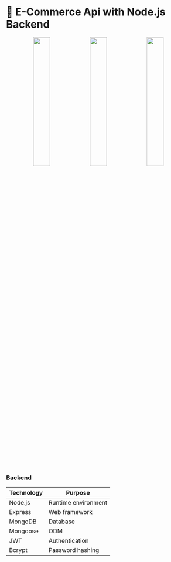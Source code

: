 # 📱 E-Commerce Api with Node.js Backend

<p align="center">
  <img src="https://github.com/user-attachments/assets/e99a066c-531b-4da9-b5f5-6d1c07c0bb57" width="30%" />
  <img src="https://github.com/user-attachments/assets/eda08435-373d-4583-be43-30f3526a5524" width="30%" />
  <img src="https://github.com/user-attachments/assets/1b900967-ffb3-40e6-b671-11b3d6ff17a8" width="30%" />
</p>

### Backend
| Technology | Purpose |
|------------|---------|
| Node.js | Runtime environment |
| Express | Web framework |
| MongoDB | Database |
| Mongoose | ODM |
| JWT | Authentication |
| Bcrypt | Password hashing |
